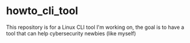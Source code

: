 # howto_cli_tool
This repository is for a Linux CLI tool I'm working on, the goal is to have a tool that can help cybersecurity newbies (like myself)

